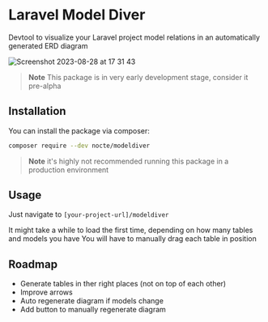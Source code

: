 # Laravel Model Diver

Devtool to visualize your Laravel project model relations in an automatically generated ERD diagram

![Screenshot 2023-08-28 at 17 31 43](https://github.com/0chak/modeldiver/assets/38387234/4c84c61e-8fe4-4ead-980a-96d3bc84f148)


> **Note**
> This package is in very early development stage, consider it pre-alpha

## Installation

You can install the package via composer:

```bash
composer require --dev nocte/modeldiver
```

> **Note**
> it's highly not recommended running this package in a production environment

## Usage

Just navigate to `[your-project-url]/modeldiver`

It might take a while to load the first time, depending on how many tables and models you have
You will have to manually drag each table in position

## Roadmap

- Generate tables in ther right places (not on top of each other)
- Improve arrows
- Auto regenerate diagram if models change
- Add button to manually regenerate diagram
